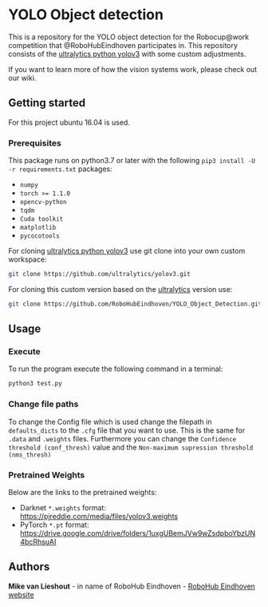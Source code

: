 # YOLO Object detection 

This is a repository for the YOLO object detection for the Robocup@work competition that @RoboHubEindhoven participates in. This repository consists of the [ultralytics python yolov3](https://github.com/ultralytics/yolov3) with some custom adjustments.

If you want to learn more of how the vision systems work, please check out our wiki.

## Getting started

For this project ubuntu 16.04 is used.

### Prerequisites

This package runs on python3.7 or later with the following `pip3 install -U -r requirements.txt` packages:

* `numpy`
* `torch >= 1.1.0`
* `opencv-python`
* `tqdm`
* `Cuda toolkit`
* `matplotlib`
* `pycocotools`

For cloning [ultralytics python yolov3](https://github.com/ultralytics/yolov3) use git clone into your own custom workspace:

```bash
git clone https://github.com/ultralytics/yolov3.git
```

For cloning this custom version based on the [ultralytics](https://github.com/ultralytics/yolov3) version use:

```bash
git clone https://github.com/RoboHubEindhoven/YOLO_Object_Detection.git
```

## Usage

### Execute

To run the program execute the following command in a terminal:

```bash
python3 test.py
```

### Change file paths

To change the Config file which is used change the filepath in `defaults_dicts` to the `.cfg` file that you want to use. This is the same for `.data` and `.weights` files.
Furthermore you can change the `Confidence threshold (conf_thresh)` value and the `Non-maximum supression threshold (nms_thresh)`


### Pretrained Weights
Below are the links to the pretrained weights:

* Darknet `*.weights` format: https://pjreddie.com/media/files/yolov3.weights
* PyTorch `*.pt` format: https://drive.google.com/drive/folders/1uxgUBemJVw9wZsdpboYbzUN4bcRhsuAI


## Authors

**Mike van Lieshout** - in name of RoboHub Eindhoven - [RoboHub Eindhoven website](https://www.robohub-eindhoven.nl)

